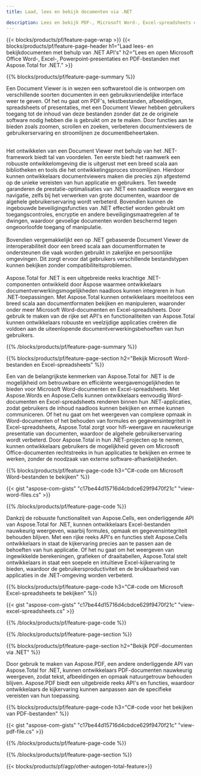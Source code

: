 ```yaml
---
title: Laad, lees en bekijk documenten via .NET 

description: Lees en bekijk PDF-, Microsoft Word-, Excel-spreadsheets en PowerPoint-presentaties via uw .NET-applicatie. C#-code vermeld.
---
```


{{< blocks/products/pf/feature-page-wrap >}}
{{< blocks/products/pf/feature-page-header h1="Laad lees- en bekijkdocumenten met behulp van .NET API's" h2="Lees en open Microsoft Office Word-, Excel-, Powerpoint-presentaties en PDF-bestanden met Aspose.Total for .NET." >}}

{{% blocks/products/pf/feature-page-summary %}}

Een Document Viewer is in wezen een softwaretool die is ontworpen om verschillende soorten documenten in een gebruiksvriendelijke interface weer te geven. Of het nu gaat om PDF's, tekstbestanden, afbeeldingen, spreadsheets of presentaties, met een Document Viewer hebben gebruikers toegang tot de inhoud van deze bestanden zonder dat ze de originele software nodig hebben die is gebruikt om ze te maken. Door functies aan te bieden zoals zoomen, scrollen en zoeken, verbeteren documentviewers de gebruikerservaring en stroomlijnen ze documentbeheertaken. <br /> <br />

Het ontwikkelen van een Document Viewer met behulp van het .NET-framework biedt tal van voordelen. Ten eerste biedt het raamwerk een robuuste ontwikkelomgeving die is uitgerust met een breed scala aan bibliotheken en tools die het ontwikkelingsproces stroomlijnen. Hierdoor kunnen ontwikkelaars documentviewers maken die precies zijn afgestemd op de unieke vereisten van hun applicatie en gebruikers. Ten tweede garanderen de prestatie-optimalisaties van .NET een naadloze weergave en navigatie, zelfs bij het verwerken van grote documenten, waardoor de algehele gebruikerservaring wordt verbeterd. Bovendien kunnen de ingebouwde beveiligingsfuncties van .NET effectief worden gebruikt om toegangscontroles, encryptie en andere beveiligingsmaatregelen af te dwingen, waardoor gevoelige documenten worden beschermd tegen ongeoorloofde toegang of manipulatie. <br />
<br />
Bovendien vergemakkelijkt een op .NET gebaseerde Document Viewer de interoperabiliteit door een breed scala aan documentformaten te ondersteunen die vaak worden gebruikt in zakelijke en persoonlijke omgevingen. Dit zorgt ervoor dat gebruikers verschillende bestandstypen kunnen bekijken zonder compatibiliteitsproblemen.
<br /><br />
Aspose.Total for .NET is een uitgebreide reeks krachtige .NET-componenten ontwikkeld door Aspose waarmee ontwikkelaars documentverwerkingsmogelijkheden naadloos kunnen integreren in hun .NET-toepassingen. Met Aspose.Total kunnen ontwikkelaars moeiteloos een breed scala aan documentformaten bekijken en manipuleren, waaronder onder meer Microsoft Word-documenten en Excel-spreadsheets. Door gebruik te maken van de rijke set API's en functionaliteiten van Aspose.Total kunnen ontwikkelaars robuuste en veelzijdige applicaties creëren die voldoen aan de uiteenlopende documentverwerkingsbehoeften van hun gebruikers.

{{% /blocks/products/pf/feature-page-summary  %}}

{{% blocks/products/pf/feature-page-section  h2="Bekijk Microsoft Word-bestanden en Excel-spreadsheets" %}}

Een van de belangrijkste kenmerken van Aspose.Total for .NET is de mogelijkheid om betrouwbare en efficiënte weergavemogelijkheden te bieden voor Microsoft Word-documenten en Excel-spreadsheets. Met Aspose.Words en Aspose.Cells kunnen ontwikkelaars eenvoudig Word-documenten en Excel-spreadsheets renderen binnen hun .NET-applicaties, zodat gebruikers de inhoud naadloos kunnen bekijken en ermee kunnen communiceren. Of het nu gaat om het weergeven van complexe opmaak in Word-documenten of het behouden van formules en gegevensintegriteit in Excel-spreadsheets, Aspose.Total zorgt voor hifi-weergave en nauwkeurige presentatie van documenten, waardoor de algehele gebruikerservaring wordt verbeterd. Door Aspose.Total in hun .NET-projecten op te nemen, kunnen ontwikkelaars gebruikers de mogelijkheid geven om Microsoft Office-documenten rechtstreeks in hun applicaties te bekijken en ermee te werken, zonder de noodzaak van externe software-afhankelijkheden.

{{% blocks/products/pf/feature-page-code h3="C#-code om Microsoft Word-bestanden te bekijken" %}}

{{< gist "aspose-com-gists" "c17be44d15716d4cbdce629f9470f21c" "view-word-files.cs" >}}

{{% /blocks/products/pf/feature-page-code  %}}

Dankzij de robuuste functionaliteit van Aspose.Cells, een onderliggende API van Aspose.Total for .NET, kunnen ontwikkelaars Excel-bestanden nauwkeurig weergeven, waarbij formules, opmaak en gegevensintegriteit behouden blijven. Met een rijke reeks API's en functies stelt Aspose.Cells ontwikkelaars in staat de kijkervaring precies aan te passen aan de behoeften van hun applicatie. Of het nu gaat om het weergeven van ingewikkelde berekeningen, grafieken of draaitabellen, Aspose.Total stelt ontwikkelaars in staat een soepele en intuïtieve Excel-kijkervaring te bieden, waardoor de gebruikersproductiviteit en de bruikbaarheid van applicaties in de .NET-omgeving worden verbeterd.

{{% blocks/products/pf/feature-page-code h3="C#-code om Microsoft Excel-spreadsheets te bekijken" %}}

{{< gist "aspose-com-gists" "c17be44d15716d4cbdce629f9470f21c" "view-excel-spreadsheets.cs" >}}

{{% /blocks/products/pf/feature-page-code  %}}

{{% /blocks/products/pf/feature-page-section %}}

{{% blocks/products/pf/feature-page-section  h2="Bekijk PDF-documenten via .NET" %}}

Door gebruik te maken van Aspose.PDF, een andere onderliggende API van Aspose.Total for .NET, kunnen ontwikkelaars PDF-documenten nauwkeurig weergeven, zodat tekst, afbeeldingen en opmaak natuurgetrouw behouden blijven. Aspose.PDF biedt een uitgebreide reeks API's en functies, waardoor ontwikkelaars de kijkervaring kunnen aanpassen aan de specifieke vereisten van hun toepassing.

{{% blocks/products/pf/feature-page-code h3="C#-code voor het bekijken van PDF-bestanden" %}}

{{< gist "aspose-com-gists" "c17be44d15716d4cbdce629f9470f21c" "view-pdf-file.cs" >}}

{{% /blocks/products/pf/feature-page-code  %}}

{{% /blocks/products/pf/feature-page-section %}}

{{< blocks/products/pf/agp/other-autogen-total-feature>}}